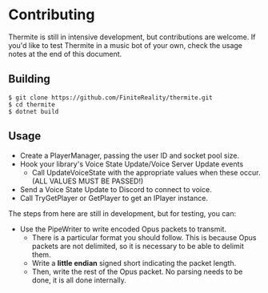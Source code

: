 # Contributing #

Thermite is still in intensive development, but contributions are welcome. If
you'd like to test Thermite in a music bot of your own, check the usage notes
at the end of this document.

## Building ##

```
$ git clone https://github.com/FiniteReality/thermite.git
$ cd thermite
$ dotnet build
```

## Usage ##

- Create a PlayerManager, passing the user ID and socket pool size.
- Hook your library's Voice State Update/Voice Server Update events
  - Call UpdateVoiceState with the appropriate values when these occur.
    (ALL VALUES MUST BE PASSED!)
- Send a Voice State Update to Discord to connect to voice.
- Call TryGetPlayer or GetPlayer to get an IPlayer instance.

The steps from here are still in development, but for testing, you can:

- Use the PipeWriter to write encoded Opus packets to transmit.
  - There is a particular format you should follow. This is because Opus
    packets are not delimited, so it is necessary to be able to delimit them.
  - Write a **little endian** signed short indicating the packet length.
  - Then, write the rest of the Opus packet. No parsing needs to be done, it is
    all done internally.